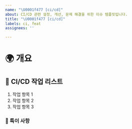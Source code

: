 ```yaml
---
name: "\U0001f477 [ci/cd]"
about: CI/CD 관련 설정, 개선, 문제 해결을 위한 이슈 템플릿입니다.
title: "\U0001f477 [ci/cd]"
labels: ci, feat
assignees: ''

---
```


# 🌍 개요

<!-- CI/CD 작업을 간략히 설명해주세요 -->

## 🔄 CI/CD 작업 리스트

<!-- CI/CD 작업으로 인해 수행해야 할 주요 작업 항목들을 나열해주세요. -->

1. 작업 항목 1
2. 작업 항목 2
3. 작업 항목 3

### 📢 특이 사항

<!-- CI/CD 설정이나 테스트 중 발견한 문제, 주의 사항, 리뷰어에게 특별히 알려야 할 부분 등을 적어주세요. -->

